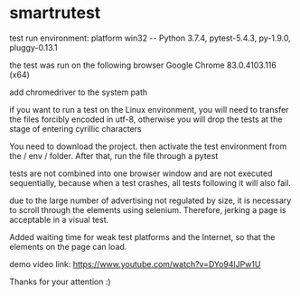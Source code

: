 # smartrutest
test run environment: platform win32 -- Python 3.7.4, pytest-5.4.3, py-1.9.0, pluggy-0.13.1

the test was run on the following browser Google Chrome 83.0.4103.116  (x64)

add chromedriver to the system path

if you want to run a test on the Linux environment, you will need to transfer the files forcibly encoded in utf-8, otherwise you will drop the tests at the stage of entering cyrillic characters

You need to download the project. then activate the test environment from the / env / folder. After that, run the file through a pytest

tests are not combined into one browser window and are not executed sequentially, because when a test crashes, all tests following it will also fail.

due to the large number of advertising not regulated by size, it is necessary to scroll through the elements using selenium. Therefore, jerking a page is acceptable in a visual test.

Added waiting time for weak test platforms and the Internet, so that the elements on the page can load.


demo video link: https://www.youtube.com/watch?v=DYo94lJPw1U

Thanks for your attention :)